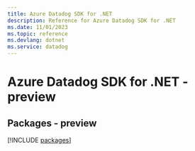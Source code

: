 ```yaml
---
title: Azure Datadog SDK for .NET
description: Reference for Azure Datadog SDK for .NET
ms.date: 11/01/2023
ms.topic: reference
ms.devlang: dotnet
ms.service: datadog
---
```

# Azure Datadog SDK for .NET - preview
## Packages - preview
[!INCLUDE [packages](datadog-index.md)]